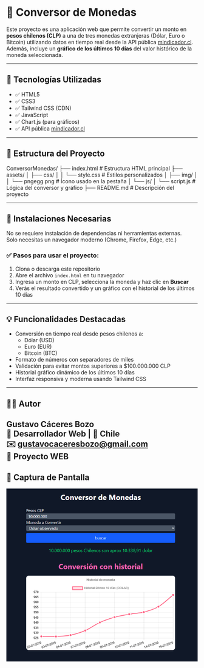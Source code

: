 # 💱 Conversor de Monedas

Este proyecto es una aplicación web que permite convertir un monto en **pesos chilenos (CLP)** a una de tres monedas extranjeras (Dólar, Euro o Bitcoin) utilizando datos en tiempo real desde la API pública [mindicador.cl](https://mindicador.cl/). Además, incluye un **gráfico de los últimos 10 días** del valor histórico de la moneda seleccionada.

---

## 🚀 Tecnologías Utilizadas

- ✅ HTML5
- ✅ CSS3
- ✅ Tailwind CSS (CDN)
- ✅ JavaScript
- ✅ Chart.js (para gráficos)
- ✅ API pública [mindicador.cl](https://mindicador.cl)

---

## 📁 Estructura del Proyecto

ConversorMonedas/
├── index.html # Estructura HTML principal
├── assets/
│ ├── css/
│ │ └── style.css # Estilos personalizados
│ ├── img/
│ │ └── pngegg.png # Ícono usado en la pestaña
│ └── js/
│ └── script.js # Lógica del conversor y gráfico
├── README.md # Descripción del proyecto



---

## 🔧 Instalaciones Necesarias

No se requiere instalación de dependencias ni herramientas externas.  
Solo necesitas un navegador moderno (Chrome, Firefox, Edge, etc.)

### ✅ Pasos para usar el proyecto:

1. Clona o descarga este repositorio
2. Abre el archivo `index.html` en tu navegador
3. Ingresa un monto en CLP, selecciona la moneda y haz clic en **Buscar**
4. Verás el resultado convertido y un gráfico con el historial de los últimos 10 días

---

## 💡 Funcionalidades Destacadas

- Conversión en tiempo real desde pesos chilenos a:
  - Dólar (USD)
  - Euro (EUR)
  - Bitcoin (BTC)
- Formato de números con separadores de miles
- Validación para evitar montos superiores a $100.000.000 CLP
- Historial gráfico dinámico de los últimos 10 días
- Interfaz responsiva y moderna usando Tailwind CSS

---

## 👨‍💻 Autor

**Gustavo Cáceres Bozo**  
💼 Desarrollador Web | 📍 Chile  
✉️ gustavocaceresbozo@gmail.com  
📅 Proyecto WEB 
---

## 📸 Captura de Pantalla

![Vista previa del proyecto](./assets/img/preview.png)
